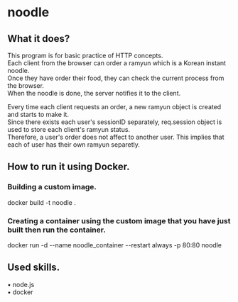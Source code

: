 # noodle

## What it does?
This program is for basic practice of HTTP concepts. <br>
Each client from the browser can order a ramyun which is a Korean instant noodle. <br>
Once they have order their food, they can check the current process from the browser. <br>
When the noodle is done, the server notifies it to the client. <br>

Every time each client requests an order, a new ramyun object is created and starts to make it. <br>
Since there exists each user's sessionID separately, req.session object is used to store each client's ramyun status. <br>
Therefore, a user's order does not affect to another user. This implies that each of user has their own ramyun separetly. <br> 

## How to run it using Docker.

### Building a custom image.
docker build -t noodle .

### Creating a container using the custom image that you have just built then run the container.
docker run -d --name noodle_container --restart always -p 80:80 noodle 

## Used skills.
• node.js <br>
• docker <br>

